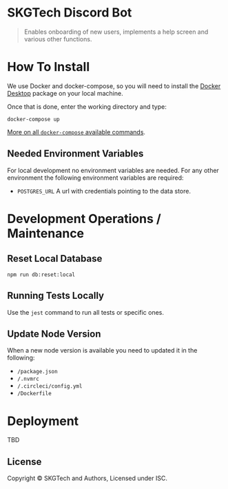 # SKGTech Discord Bot

> Enables onboarding of new users, implements a help screen and various
    other functions.

# How To Install

We use Docker and docker-compose, so you will need to install
the [Docker Desktop][docker-desktop] package
on your local machine.

Once that is done, enter the working directory and type:

```
docker-compose up
```

[More on all `docker-compose` available commands][docker-compose].

## Needed Environment Variables

For local development no environment variables are needed. For any other
environment the following environment variables are required:

-   `POSTGRES_URL` A url with credentials pointing to the data store.

# Development Operations / Maintenance

## Reset Local Database

```
npm run db:reset:local
```

## Running Tests Locally

Use the `jest` command to run all tests or specific ones.

## Update Node Version

When a new node version is available you need to updated it in the following:

-   `/package.json`
-   `/.nvmrc`
-   `/.circleci/config.yml`
-   `/Dockerfile`

# Deployment

TBD

## License

Copyright © SKGTech and Authors, Licensed under ISC.

[docker-compose]: https://docs.docker.com/compose/reference/overview/
[docker-desktop]: https://www.docker.com/products/docker-desktop
